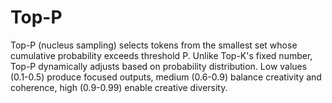 # Top-P

Top-P (nucleus sampling) selects tokens from the smallest set whose cumulative probability exceeds threshold P. Unlike Top-K's fixed number, Top-P dynamically adjusts based on probability distribution. Low values (0.1-0.5) produce focused outputs, medium (0.6-0.9) balance creativity and coherence, high (0.9-0.99) enable creative diversity.